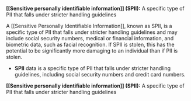 **[[Sensitive personally identifiable information]] (SPII):** A specific type of PII that falls under stricter handling guidelines

A [[Sensitive Personally Identifiable Information]], known as SPII, is a specific type of PII that falls under stricter handling guidelines and may include social security numbers, medical or financial information, and biometric data, such as facial recognition. If SPII is stolen, this has the potential to be significantly more damaging to an individual than if PII is stolen. 

- **SPII** data is a specific type of PII that falls under stricter handling guidelines, including social security numbers and credit card numbers.

**[[Sensitive personally identifiable information]] (SPII):** A specific type of PII that falls under stricter handling guidelines
